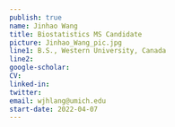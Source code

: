 ```yaml
---
publish: true
name: Jinhao Wang 
title: Biostatistics MS Candidate
picture: Jinhao_Wang_pic.jpg
line1: B.S., Western University, Canada
line2: 
google-scholar: 
CV:
linked-in: 
twitter:
email: wjhlang@umich.edu
start-date: 2022-04-07
---
```

